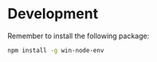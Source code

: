 


# Development

Remember to install the following package:

```sh
npm install -g win-node-env

```
